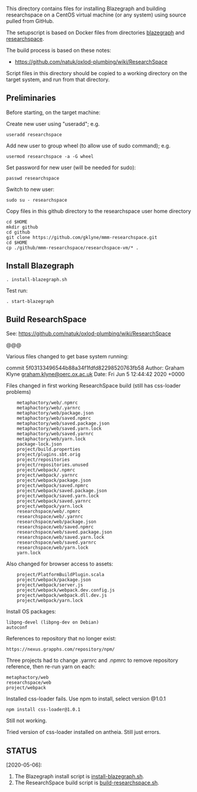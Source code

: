 This directory contains files for installing Blazegraph and building researchspace on a CentOS virtual machine (or any system) using source pulled from GitHub.

The setupscript is based on Docker files from directories [blazegraph](../blazegraph) and [researchspace](../researchspace).

The build process is based on these notes:

- https://github.com/natuk/oxlod-plumbing/wiki/ResearchSpace

Script files in this directory should be copied to a working directory on the target system, and run from that directory.

## Preliminaries

Before starting, on the target machine:

Create new user using "useradd"; e.g. 

    useradd researchspace

Add new user to group wheel (to allow use of sudo command); e.g.

    usermod researchspace -a -G wheel

Set password for new user (will be needed for sudo):

    passwd researchspace

Switch to new user:

    sudo su - researchspace

Copy files in this github directory to the researchspace user home directory

    cd $HOME
    mkdir github
    cd github
    git clone https://github.com/gklyne/mmm-researchspace.git
    cd $HOME
    cp ./github/mmm-researchspace/researchspace-vm/* .


## Install Blazegraph

    . install-blazegraph.sh

Test run:

    . start-blazegraph


## Build ResearchSpace

See: https://github.com/natuk/oxlod-plumbing/wiki/ResearchSpace

@@@

Various files changed to get base system running:

commit 5f03133496544b88a34f1fdfd82298520763fb58
Author: Graham Klyne <graham.klyne@oerc.ox.ac.uk>
Date:   Fri Jun 5 12:44:42 2020 +0000

Files changed in first working ResearchSpace build (still has css-loader problems)

        metaphactory/web/.npmrc
        metaphactory/web/.yarnrc
        metaphactory/web/package.json
        metaphactory/web/saved.npmrc
        metaphactory/web/saved.package.json
        metaphactory/web/saved.yarn.lock
        metaphactory/web/saved.yarnrc
        metaphactory/web/yarn.lock
        package-lock.json
        project/build.properties
        project/plugins.sbt.orig
        project/repositories
        project/repositories.unused
        project/webpack/.npmrc
        project/webpack/.yarnrc
        project/webpack/package.json
        project/webpack/saved.npmrc
        project/webpack/saved.package.json
        project/webpack/saved.yarn.lock
        project/webpack/saved.yarnrc
        project/webpack/yarn.lock
        researchspace/web/.npmrc
        researchspace/web/.yarnrc
        researchspace/web/package.json
        researchspace/web/saved.npmrc
        researchspace/web/saved.package.json
        researchspace/web/saved.yarn.lock
        researchspace/web/saved.yarnrc
        researchspace/web/yarn.lock
        yarn.lock

Also changed for browser access to assets:

        project/PlatformBuildPlugin.scala
        project/webpack/package.json
        project/webpack/server.js
        project/webpack/webpack.dev.config.js
        project/webpack/webpack.dll.dev.js
        project/webpack/yarn.lock

Install OS packages:

    libpng-devel (libpng-dev on Debian)
    autoconf

References to repository that no longer exist:

    https://nexus.grapphs.com/repository/npm/

Three projects had to change .yarnrc and .npmrc to remove repository reference, 
then re-run yarn on each:

    metaphactory/web
    researchspace/web
    project/webpack

Installed css-loader fails.  Use npm to install, select version @1.0.1

    npm install css-loader@1.0.1

Still not working.

Tried version of css-loader installed on antheia.  Still just errors.


## STATUS

[2020-05-06]:

1. The Blazegraph install script is [install-blazegraph.sh](./install-blazegraph.sh).
2. The ResearchSpace build script is [build-researchspace.sh](./build-researchspace.sh).

